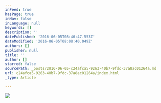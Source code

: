 ```yaml
---
inFeed: true
hasPage: true
inNav: false
inLanguage: null
keywords: []
description: ''
datePublished: '2016-06-05T08:46:47.553Z'
dateModified: '2016-06-05T08:08:40.049Z'
authors: []
publisher: null
title: ''
author: []
starred: false
sourcePath: _posts/2016-06-05-c24afca5-9263-40b7-9fdc-37a8ac01264a.md
url: c24afca5-9263-40b7-9fdc-37a8ac01264a/index.html
_type: Article

---
```

![](https://the-grid-user-content.s3-us-west-2.amazonaws.com/3b953707-be8b-4c79-b2cf-8b12f907ac4e.jpg)